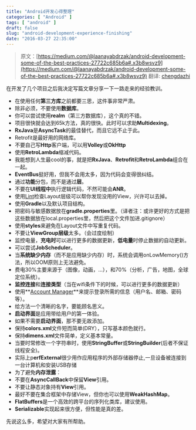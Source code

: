 ```yaml
---
title: "Android开发心得整理"
categories: [ "Android" ]
tags: [ "android" ]
draft: false
slug: "android-development-experience-finishing"
date: "2016-03-27 22:35:00"
---
```


> 原文：[https://medium.com/@laanayabdrzak/android-development-some-of-the-best-practices-27722c685b6a#.x3b8wsvz9](https://medium.com/@laanayabdrzak/android-development-some-of-the-best-practices-27722c685b6a#.x3b8wsvz9)
> 翻译: [chengdazhi](http://blog.chengdazhi.com/)

在开发了几个项目之后我决定写篇文章分享一下一路走来的经验教训。

 - 在使用任何**第三方库**之前都要三思，这件事非常严肃。
 - 除非必须，不要使用**数据库**。
 - 你可以尝试使用**realm**（第三方数据库），这个真的不错。
 - 项目很快就会达到65k方法，真的很快。此时可以求助**Multidexing**。
 - **RxJava**是**AsyncTask**的最佳替代，而且它远不止于此。
 - Retrofit是最好用的网络库。
 - 不要自己写**Http**客户端，可以用**Volley**或**OkHttp**
 - 使用**RetroLambda**缩减代码。
 - 我能想到人生最cool的事，就是把**RxJava**、**Retrofit**和**RetroLambda**组合在一起。
 - **EventBus**挺好用，但我不会用太多，因为代码会变得很纠结。
 - 通过**功能**分包，而不是通过**层**。
 - 不要在**UI线程中**执行逻辑代码，不然可能会**ANR**。
 - 使用[Lint](http://developer.android.com/tools/debugging/improving-w-lint.html)检查Layout层级可以帮你发现没用的View，兴许可以去掉。
 - 使用**Gradle**以及默认项目结构。
 - 把密码与敏感数据放在**gradle.properties**里。（译者注：或许更好的方式是把这些数据放在local.properties里，然后把这个文件加进.gitignore）
 - 使用**styles**来避免在Layout文件中写重复代码。
 - 不要让**ViewGroup层级**太多。（会过度绘制）
 - 监控电量，**充电时**可以进行更多的数据更新，**低电量**时停止数据的自动更新。
 - 可以尝试**JobScheduler**。
 - 当**系统缺少内存**（而不是应用缺少内存）时，系统会调用onLowMemory()方法，所以OOM原则上无法避免。
 - 费电30%主要来源于（图像，动画，…），和70%（分析，广告，地图，全球定位系统）。
 - **监控连接**和**连接类型**（当在wifi条件下的时候，可以进行更多的数据更新）
 - 使用**[Account Manager](http://developer.android.com/reference/android/accounts/AccountManager.html)**来提示登录所需的信息（用户名、邮箱、密码等）。
 - 给方法一个清晰的名字，要能顾名思义。
 - **启动界面**是应用带给用户的第一体验。
 - 如果不需要**启动界面**，那不要无故添加。
 - 保持**colors.xml**文件短而简单(DRY），只写基本颜色就行。
 - 保持**dimens.xml**文件简单，定义基本常量。
 - 当要时常修改一个字符串时，使用**StringBuffer**或**StringBuilder**(后者不保证线程安全)。
 - 实际上p**erfExternal**很少用作应用程序的外部存储器停止,一旦设备被连接到一台计算机和安装USB存储
 - 为了避免**内存泄露**：
 - 不要在**AsyncCallBack**中保留**View**引用。
 - 不要让静态对象持有**View**引用。
 - 最好不要在集合框架中存储View，但你也可以使用**WeakHashMap**。
 - **FlatBuffers**是一个高效的跨平台的序列化类库，建议使用。
 - **Serializable**实现起来很方便，但性能是真的差。

先说这么多，希望对大家有所帮助。